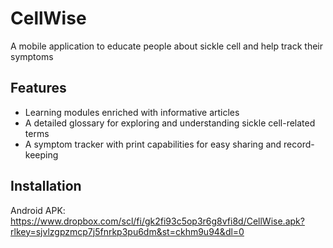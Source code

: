# CellWise
A mobile application to educate people about sickle cell and help track their symptoms

## Features
- Learning modules enriched with informative articles
- A detailed glossary for exploring and understanding sickle cell-related terms
- A symptom tracker with print capabilities for easy sharing and record-keeping

## Installation 
Android APK: https://www.dropbox.com/scl/fi/gk2fi93c5op3r6g8vfi8d/CellWise.apk?rlkey=sjvlzgpzmcp7j5fnrkp3pu6dm&st=ckhm9u94&dl=0
